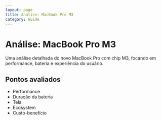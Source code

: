 ```yaml
---
layout: page
title: Analise: MacBook Pro M3
category: Guide
---
```


# Análise: MacBook Pro M3

Uma análise detalhada do novo MacBook Pro com chip M3, focando em performance, bateria e experiência do usuário.

## Pontos avaliados
- Performance
- Duração da bateria
- Tela
- Ecosystem
- Custo-benefício
